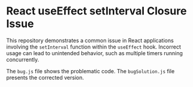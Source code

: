 # React useEffect setInterval Closure Issue

This repository demonstrates a common issue in React applications involving the `setInterval` function within the `useEffect` hook.  Incorrect usage can lead to unintended behavior, such as multiple timers running concurrently.

The `bug.js` file shows the problematic code. The `bugSolution.js` file presents the corrected version.